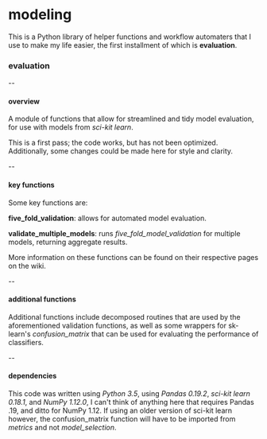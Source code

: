 # modeling

This is a Python library of helper functions and workflow automaters that I use to make my life easier, the first installment of which is **evaluation**.

### evaluation

--

#### overview

A module of functions that allow for streamlined and tidy model evaluation, for use with models from *sci-kit learn*.

This is a first pass; the code works, but has not been optimized. Additionally, some changes could be made here for style and clarity.

--

#### key functions

Some key functions are:

**five_fold_validation**: allows for automated model evaluation. 

**validate_multiple_models**: runs *five_fold_model_validation* for multiple models, returning aggregate results. 

More information on these functions can be found on their respective pages on the wiki. 

--

#### additional functions

Additional functions include decomposed routines that are used by the aforementioned validation functions, as well as some wrappers for sk-learn's *confusion_matrix* that can be used for evaluating the performance of classifiers.

--

#### dependencies
    
This code was written using *Python 3.5*, using *Pandas 0.19.2*, *sci-kit learn 0.18.1*, and *NumPy 1.12.0*, I can't think of anything here that requires Pandas .19, and ditto for NumPy 1.12. If using an older version of sci-kit learn however, the confusion_matrix function will have to be imported from *metrics* and not *model_selection*.	